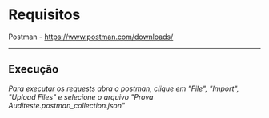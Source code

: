 
# Requisitos

Postman - https://www.postman.com/downloads/

------

## Execução

*Para executar os requests abra o postman, clique em "File", "Import", "Upload Files" e selecione o arquivo "Prova Auditeste.postman_collection.json"*
